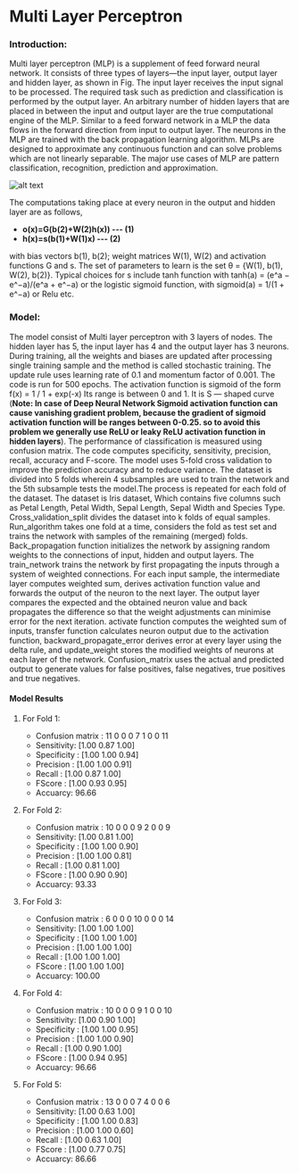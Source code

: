 # Multi Layer Perceptron

### Introduction:
Multi layer perceptron (MLP) is a supplement of feed forward neural network. It consists of three types of layers—the input layer, output layer and hidden layer, as shown in Fig. The input layer receives the input signal to be processed. The required task such as prediction and classification is performed by the output layer. An arbitrary number of hidden layers that are placed in between the input and output layer are the true computational engine of the MLP. Similar to a feed forward network in a MLP the data flows in the forward direction from input to output layer. The neurons in the MLP are trained with the back propagation learning algorithm. MLPs are designed to approximate any continuous function and can solve problems which are not linearly separable. The major use cases of MLP are pattern classification, recognition, prediction and approximation.

![alt text](https://ars.els-cdn.com/content/image/1-s2.0-S0065245819300506-f14-03-9780128187562.jpg)

The computations taking place at every neuron in the output and hidden layer are as follows,
* **o(x)=G(b(2)+W(2)h(x))  --- (1)**
* **h(x)=s(b(1)+W(1)x)     --- (2)**

with bias vectors b(1), b(2); weight matrices W(1), W(2) and activation functions G and s. The set of parameters to learn is the set θ = {W(1), b(1), W(2), b(2)}. Typical choices for s include tanh function with tanh(a) = (e^a − e^−a)/(e^a + e^−a) or the logistic sigmoid function, with sigmoid(a) = 1/(1 + e^−a) or Relu etc.

### Model:
The model consist of Multi layer perceptron with 3 layers of nodes. The hidden layer has 5, the input layer has 4 and the output layer has 3 neurons. During training, all the weights and biases are updated after processing single training sample and the method is called stochastic training. The update rule uses learning rate of 0.1 and momentum factor of 0.001. The code is run for 500 epochs. The activation function is sigmoid of the form f(x) = 1 / 1 + exp(-x) Its range is between 0 and 1. It is S — shaped curve (**Note: In case of Deep Neural Network Sigmoid activation function can cause vanishing gradient problem, because the gradient of sigmoid activation function will be ranges between 0-0.25. so to avoid this problem we generally use ReLU or leaky ReLU activation function in hidden layers**). The performance of classification is measured using confusion matrix. The code computes specificity, sensitivity, precision, recall, accuracy and F-score. The model uses 5-fold cross validation to improve the prediction accuracy and to reduce variance. The dataset is divided into 5 folds wherein 4 subsamples are used to train the network and the 5th subsample tests the model.The process is repeated for each fold of the dataset. The dataset is Iris dataset, Which contains five columns such as Petal Length, Petal Width, Sepal Length, Sepal Width and Species Type. Cross_validation_split divides the dataset into k folds of equal samples. Run_algorithm takes one fold at a time, considers the fold as test set and trains the network with samples of the remaining (merged) folds. Back_propagation function initializes the network by assigning random weights to the connections of input, hidden and output layers. The train_network trains the network by first propagating the inputs through a system of weighted connections. For each input sample, the intermediate layer computes weighted sum, derives activation function value and forwards the output of the neuron to the next layer. The output layer compares the expected and the obtained neuron value and back propagates the difference so that the weight adjustments can minimise error for the next iteration. activate function computes the weighted sum of inputs, transfer function calculates neuron output due to the activation function, backward_propagate_error derives error at every layer using the delta rule, and update_weight stores the modified weights of neurons at each layer of the network. Confusion_matrix uses the actual and predicted output to generate values for false positives, false negatives, true positives and true negatives.
#### Model Results
1. For Fold 1:
   *  Confusion matrix : 11   0   0
                         0    7   1
                         0    0  11
   *  Sensitivity:  [1.00 0.87 1.00]
   *  Specificity : [1.00 1.00 0.94]
   *  Precision :   [1.00 1.00 0.91]
   *  Recall :      [1.00 0.87 1.00]
   *  FScore :      [1.00 0.93 0.95]
   *  Accuarcy: 96.66

2. For Fold 2:
   *  Confusion matrix :  10   0   0
                          0    9   2
                          0    0   9
   *  Sensitivity:  [1.00 0.81 1.00]
   *  Specificity : [1.00 1.00 0.90]
   *  Precision :   [1.00 1.00 0.81]
   *  Recall :      [1.00 0.81 1.00]
   *  FScore :      [1.00 0.90 0.90]
   *  Accuarcy: 93.33

3. For Fold 3:
   *  Confusion matrix :   6   0   0
                           0  10   0
                           0   0  14
   *  Sensitivity:  [1.00 1.00 1.00]
   *  Specificity : [1.00 1.00 1.00]
   *  Precision :   [1.00 1.00 1.00]
   *  Recall :      [1.00 1.00 1.00]
   *  FScore :      [1.00 1.00 1.00]
   *  Accuarcy: 100.00
 
4. For Fold 4:
   *  Confusion matrix :  10  0   0
                          0   9   1
                          0   0  10
   *  Sensitivity:  [1.00 0.90 1.00]
   *  Specificity : [1.00 1.00 0.95]
   *  Precision :   [1.00 1.00 0.90]
   *  Recall :      [1.00 0.90 1.00]
   *  FScore :      [1.00 0.94 0.95]
   *  Accuarcy: 96.66

5. For Fold 5:
   *  Confusion matrix : 13  0   0
                         0   7   4
                         0   0   6
   *  Sensitivity:  [1.00 0.63 1.00]
   *  Specificity : [1.00 1.00 0.83]
   *  Precision :   [1.00 1.00 0.60]
   *  Recall :      [1.00 0.63 1.00]
   *  FScore :      [1.00 0.77 0.75]
   *  Accuarcy: 86.66

   
 
 
 






